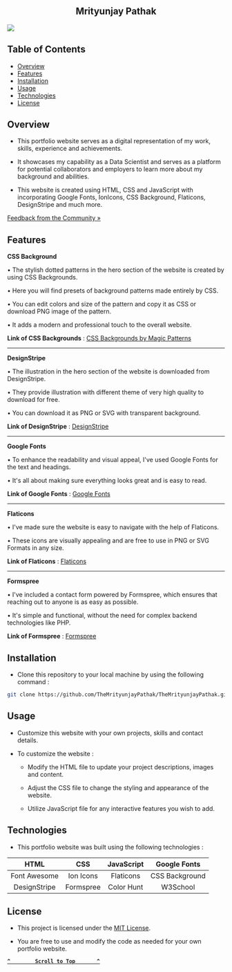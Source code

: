 <h2 id='portfolio' align='center'>Mrityunjay Pathak</h2>

<a href="https://themrityunjaypathak.github.io/"><img src="https://github.com/user-attachments/assets/016fe11a-32b4-45b0-8614-14dc853721e0"></a>

## Table of Contents
- [Overview](#overview)
- [Features](#features)
- [Installation](#installation)
- [Usage](#usage)
- [Technologies](#technologies)
- [License](#license)

## Overview

- This portfolio website serves as a digital representation of my work, skills, experience and achievements.

- It showcases my capability as a Data Scientist and serves as a platform for potential collaborators and employers to learn more about my background and abilities.

- This website is created using HTML, CSS and JavaScript with incorporating Google Fonts, IonIcons, CSS Background, Flaticons, DesignStripe and much more.

[Feedback from the Community »](https://www.kaggle.com/discussions/accomplishments/520952)

## Features

**CSS Background**

• The stylish dotted patterns in the hero section of the website is created by using CSS Backgrounds.

• Here you will find presets of background patterns made entirely by CSS.

• You can edit colors and size of the pattern and copy it as CSS or download PNG image of the pattern.

• It adds a modern and professional touch to the overall website.

**Link of CSS Backgrounds** : [CSS Backgrounds by Magic Patterns](https://www.magicpattern.design/tools/css-backgrounds)

---

**DesignStripe**

• The illustration in the hero section of the website is downloaded from DesignStripe.

• They provide illustration with different theme of very high quality to download for free. 

• You can download it as PNG or SVG with transparent background.

**Link of DesignStripe** : [DesignStripe](https://designstripe.com/)

---

**Google Fonts**

• To enhance the readability and visual appeal, I've used Google Fonts for the text and headings.

• It's all about making sure everything looks great and is easy to read.

**Link of Google Fonts** : [Google Fonts](https://fonts.google.com/)

---

**Flaticons**

• I've made sure the website is easy to navigate with the help of Flaticons.

• These icons are visually appealing and are free to use in PNG or SVG Formats in any size.

**Link of Flaticons** : [Flaticons](https://www.flaticon.com/)

---

**Formspree**

• I've included a contact form powered by Formspree, which ensures that reaching out to anyone is as easy as possible.

• It's simple and functional, without the need for complex backend technologies like PHP.

**Link of Formspree** : [Formspree](https://formspree.io/)

## Installation

- Clone this repository to your local machine by using the following command :
```bash
git clone https://github.com/TheMrityunjayPathak/TheMrityunjayPathak.github.io.git
```

## Usage

- Customize this website with your own projects, skills and contact details.

- To customize the website :

   - Modify the HTML file to update your project descriptions, images and content.
  
   - Adjust the CSS file to change the styling and appearance of the website.
  
   - Utilize JavaScript file for any interactive features you wish to add.

## Technologies

- This portfolio website was built using the following technologies :

| HTML | CSS | JavaScript | Google Fonts |
| :---: | :---: | :---: | :---: |
| Font Awesome | Ion Icons | Flaticons | CSS Background |
| DesignStripe | Formspree | Color Hunt | W3School |

## License

- This project is licensed under the [MIT License](LICENSE).

- You are free to use and modify the code as needed for your own portfolio website.

<div align='left'>
  
**[`^        Scroll to Top       ^`](#portfolio)**

</div>
